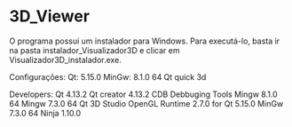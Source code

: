 # 3D_Viewer
O programa possui um instalador para Windows. Para executá-lo, basta ir na pasta instalador_Visualizador3D e clicar em Visualizador3D_instalador.exe.

Configurações:
Qt: 5.15.0
MinGw: 8.1.0 64
Qt quick 3d

Developers:
  Qt 4.13.2
     Qt creator 4.13.2 CDB 
     Debbuging Tools 
     Mingw 8.1.0 64
     Mingw 7.3.0 64
     Qt 3D Studio OpenGL Runtime 2.7.0 for Qt 5.15.0 
         MinGw 7.3.0 64
     Ninja 1.10.0
